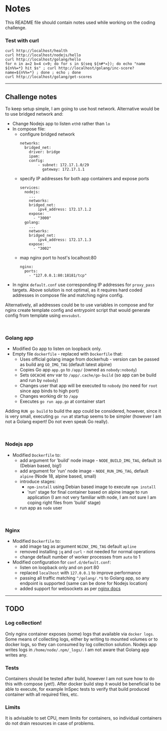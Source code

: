 # Notes

This README file should contain notes used while working on the coding challenge.


### Test with curl
```
curl http://localhost/health
curl http://localhost/nodejs/hello
curl http://localhost/golang/hello
for n in a=2 b=4 c=9; do for s in $(seq ${n#*=}); do echo "name ${n%%=*} hit $s" ; curl http://localhost/golang/inc-score?name=${n%%=*} ; done ; echo ; done
curl http://localhost/golang/get-scores
```
---
## Challenge notes

To keep setup simple, I am going to use host network. Alternative would be to use bridged network and:
- Change Nodejs app to listen `eth0` rather than `lo`
- In compose file:
    - configure bridged network
        ```
        networks:
          bridged_net:
            driver: bridge
            ipam:
            config:
                - subnet: 172.17.1.0/29
                  gateway: 172.17.1.1
        ```
    - specify IP addresses for both app containers and expose ports
        ```
        services:
          nodejs:
            ...
            networks:
            bridged_net:
                ipv4_address: 172.17.1.2
            expose:
              - "3000"
          golang:
            ...
            networks:
            bridged_net:
                ipv4_address: 172.17.1.3
            expose:
              - "3002"
        ```
    - map nginx port to host's localhost:80
        ```
        nginx:
          ports:
            - "127.0.0.1:80:18181/tcp"
        ```
- In nginx `default.conf` use corresponding IP addresses for `proxy_pass` targets.
Above solution is not optimal, as it requires hard coded addresses in compose file and matching nginx config.

Alternatively, all addresses could be to use variables in compose and for nginx create template config and entrypoint script that would generate config from template using `envsubst`.

<br>

### Golang app
- Modified Go app to listen on loopback only.
- Empty file `dockerfile` - replaced with `Dockerfile` that:
    - Uses official golang image from dockerhub - version can be passed as build arg `GO_IMG_TAG` (default latest alpine)
    - Copies Go app `app.go` to `/app/` (owned as `nobody:nobody`)
    - Sets `GOCACHE` env var to `/app/.cache/go-build` (so app can be build and run by `nobody`)
    - Changes user that app will be executed to `nobody` (no need for `root` since app binds to high port)
    - Changes working dir to `/app`
    - Executes `go run app.go` at container start

Adding `RUN go build` to build the app could be considered, however, since it is very small, executing `go run` at startup seems to be simpler (however I am not a Golang expert! Do not even speak Go really).

<br>

### Nodejs app
- Modified `Dockerfile` to:
    - add argument for 'build' node image - `NODE_BUILD_IMG_TAG`, default `16` (Debian based, big!)
    - add argument for 'run' node image - `NODE_RUN_IMG_TAG`, default `alpine` (Node 18, alpine based, small)
    - introduce stages:
        - `npm-install` using Debian based image to execute `npm install`
        - 'run' stage for final container based on alpine image to run application (I am not very familiar with node, I am not sure I am coping right files from 'build' stage)
    - run app as `node` user

<br>

### Nginx
- Modified `Dockerfile` to:
    - add image tag as argument `NGINX_IMG_TAG` default `apline`
    - removed installing `jq` and `curl` - not needed for normal operations
    - change default number of worker processes from `auto` to 1
- Modified configuration for `conf.d/default.conf`:
    - listen on loopback only and on port 80
    - replaced `localhost` with `127.0.0.1` to improve performance
    - passing all traffic matching `^/golang/.*$` to Golang app, so any endpoint is supported (same can be done for Nodejs location)
    - added support for websockets as per [nginx docs](https://nginx.org/en/docs/http/websocket.html)

---
## TODO
### Log collection!
Only nginx container exposes (some) logs that available via `docker logs`. Some means of collecting logs, either by writing to mounted volumes or to docker logs, so they can consumed by log collection solution.
Nodejs app writes logs in `/home/node/.npm/_logs/`.
I am not aware that Golang app writes any.

### Tests
Containers should be tested after build, however I am not sure how to do this with compose (yet!). After docker build step it would be beneficial to be able to execute, for example InSpec tests to verify that build produced container with all required files, etc.

### Limits
It is advisable to set CPU, mem limits for containers, so individual containers do not drain resources in case of problems.


